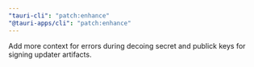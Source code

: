 ```yaml
---
"tauri-cli": "patch:enhance"
"@tauri-apps/cli": "patch:enhance"
---
```


Add more context for errors during decoing secret and publick keys for signing updater artifacts.

